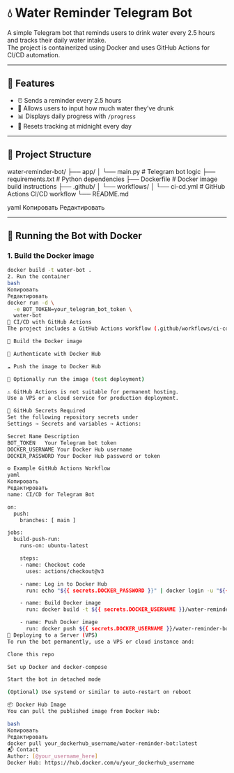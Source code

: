 # 💧 Water Reminder Telegram Bot

A simple Telegram bot that reminds users to drink water every 2.5 hours and tracks their daily water intake.  
The project is containerized using Docker and uses GitHub Actions for CI/CD automation.

---

## 🚀 Features

- ⏰ Sends a reminder every 2.5 hours
- 💬 Allows users to input how much water they’ve drunk
- 📊 Displays daily progress with `/progress`
- 🔄 Resets tracking at midnight every day

---

## 🧾 Project Structure

water-reminder-bot/
├── app/
│ └── main.py # Telegram bot logic
├── requirements.txt # Python dependencies
├── Dockerfile # Docker image build instructions
├── .github/
│ └── workflows/
│ └── ci-cd.yml # GitHub Actions CI/CD workflow
└── README.md

yaml
Копировать
Редактировать

---

## 🐳 Running the Bot with Docker

### 1. Build the Docker image

```bash
docker build -t water-bot .
2. Run the container
bash
Копировать
Редактировать
docker run -d \
  -e BOT_TOKEN=your_telegram_bot_token \
  water-bot
🔁 CI/CD with GitHub Actions
The project includes a GitHub Actions workflow (.github/workflows/ci-cd.yml) that performs the following on every push to main:

🧱 Build the Docker image

🔐 Authenticate with Docker Hub

☁️ Push the image to Docker Hub

🧪 Optionally run the image (test deployment)

⚠️ GitHub Actions is not suitable for permanent hosting.
Use a VPS or a cloud service for production deployment.

🔐 GitHub Secrets Required
Set the following repository secrets under
Settings → Secrets and variables → Actions:

Secret Name	Description
BOT_TOKEN	Your Telegram bot token
DOCKER_USERNAME	Your Docker Hub username
DOCKER_PASSWORD	Your Docker Hub password or token

⚙️ Example GitHub Actions Workflow
yaml
Копировать
Редактировать
name: CI/CD for Telegram Bot

on:
  push:
    branches: [ main ]

jobs:
  build-push-run:
    runs-on: ubuntu-latest

    steps:
    - name: Checkout code
      uses: actions/checkout@v3

    - name: Log in to Docker Hub
      run: echo "${{ secrets.DOCKER_PASSWORD }}" | docker login -u "${{ secrets.DOCKER_USERNAME }}" --password-stdin

    - name: Build Docker image
      run: docker build -t ${{ secrets.DOCKER_USERNAME }}/water-reminder-bot:latest .

    - name: Push Docker image
      run: docker push ${{ secrets.DOCKER_USERNAME }}/water-reminder-bot:latest
🚀 Deploying to a Server (VPS)
To run the bot permanently, use a VPS or cloud instance and:

Clone this repo

Set up Docker and docker-compose

Start the bot in detached mode

(Optional) Use systemd or similar to auto-restart on reboot

📦 Docker Hub Image
You can pull the published image from Docker Hub:

bash
Копировать
Редактировать
docker pull your_dockerhub_username/water-reminder-bot:latest
📬 Contact
Author: [@your_username_here]
Docker Hub: https://hub.docker.com/u/your_dockerhub_username

